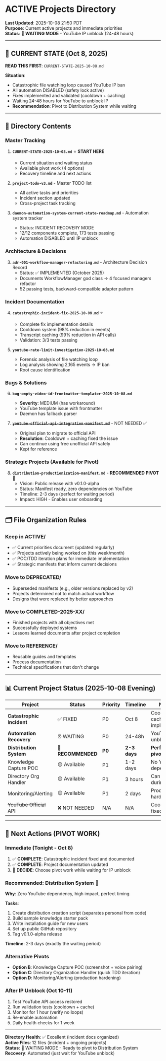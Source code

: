 # ACTIVE Projects Directory

**Last Updated**: 2025-10-08 21:50 PDT  
**Purpose**: Current active projects and immediate priorities  
**Status**: 🚨 **WAITING MODE** - YouTube IP unblock (24-48 hours)

---

## 🚨 CURRENT STATE (Oct 8, 2025)

**READ THIS FIRST**: `CURRENT-STATE-2025-10-08.md` 

**Situation**: 
- Catastrophic file watching loop caused YouTube IP ban
- All automation DISABLED (safety lock active)
- Fixes implemented and validated (cooldown + caching)
- Waiting 24-48 hours for YouTube to unblock IP
- **Recommendation**: Pivot to Distribution System while waiting

---

## 📁 Directory Contents

### **Master Tracking**
1. **`CURRENT-STATE-2025-10-08.md`** ⭐ **START HERE**
   - Current situation and waiting status
   - Available pivot work (4 options)
   - Recovery timeline and next actions

2. **`project-todo-v3.md`** - Master TODO list
   - All active tasks and priorities
   - Incident section updated
   - Cross-project task tracking

3. **`daemon-automation-system-current-state-roadmap.md`** - Automation system tracker
   - Status: INCIDENT RECOVERY MODE
   - 12/12 components complete, 173 tests passing
   - Automation DISABLED until IP unblock

### **Architecture & Decisions**
3. **`adr-001-workflow-manager-refactoring.md`** - Architecture Decision Record
   - Status: ✅ IMPLEMENTED (October 2025)
   - Documents WorkflowManager god class → 4 focused managers refactor
   - 52 passing tests, backward-compatible adapter pattern

### **Incident Documentation**
4. **`catastrophic-incident-fix-2025-10-08.md`** ⭐
   - Complete fix implementation details
   - Cooldown system (98% reduction in events)
   - Transcript caching (99% reduction in API calls)
   - Validation: 3/3 tests passing

5. **`youtube-rate-limit-investigation-2025-10-08.md`**
   - Forensic analysis of file watching loop
   - Log analysis showing 2,165 events → IP ban
   - Root cause identification

### **Bugs & Solutions**
6. **`bug-empty-video-id-frontmatter-templater-2025-10-08.md`**
   - **Severity**: MEDIUM (has workaround)
   - YouTube template issue with frontmatter
   - Daemon has fallback parser

7. **~~`youtube-official-api-integration-manifest.md`~~** - NOT NEEDED ✅
   - Original plan to migrate to official API
   - **Resolution**: Cooldown + caching fixed the issue
   - Can continue using free unofficial API safely
   - Kept for reference

### **Strategic Projects (Available for Pivot)**
8. **`distribution-productionization-manifest.md`** - **RECOMMENDED PIVOT** 🚀
   - Vision: Public release with v0.1.0-alpha
   - Status: Manifest ready, zero dependencies on YouTube
   - Timeline: 2-3 days (perfect for waiting period)
   - Impact: HIGH - Enables user onboarding

---

## 🗂️ File Organization Rules

### **Keep in ACTIVE/**
- ✅ Current priorities document (updated regularly)
- ✅ Projects actively being worked on (this week/month)
- ✅ POC/TDD iteration plans for immediate implementation
- ✅ Strategic manifests that inform current decisions

### **Move to DEPRECATED/**
- Superseded manifests (e.g., older versions replaced by v2)
- Projects determined not to match actual workflow
- Designs that were replaced by better approaches

### **Move to COMPLETED-2025-XX/**
- Finished projects with all objectives met
- Successfully deployed systems
- Lessons learned documents after project completion

### **Move to REFERENCE/**
- Reusable guides and templates
- Process documentation
- Technical specifications that don't change

---

## 📊 Current Project Status (2025-10-08 Evening)

| Project | Status | Priority | Timeline | Notes |
|---------|--------|----------|----------|-------|
| **Catastrophic Incident** | ✅ FIXED | P0 | Oct 8 | Cooldown + caching implemented |
| **Automation Recovery** | ⏰ WAITING | P0 | 24-48h | YouTube IP unblock |
| **Distribution System** | 🚀 **RECOMMENDED** | **P0** | **2-3 days** | **Perfect pivot work** |
| Knowledge Capture POC | 🟡 Available | P1 | 1-2 days | No YouTube dependency |
| Directory Org Handler | 🟡 Available | P1 | 3 hours | Can build during wait |
| Monitoring/Alerting | 🟡 Available | P1 | 2 days | Production hardening |
| ~~YouTube Official API~~ | ❌ NOT NEEDED | N/A | N/A | Cooldown fixed issue |

---

## 🎯 Next Actions (PIVOT WORK)

### **Immediate (Tonight - Oct 8)**
1. ✅ **COMPLETE**: Catastrophic incident fixed and documented
2. ✅ **COMPLETE**: Project documentation updated
3. 🎯 **DECIDE**: Choose pivot work while waiting for IP unblock

### **Recommended: Distribution System** 🚀
**Why**: Zero YouTube dependency, high impact, perfect timing

**Tasks**:
1. Create distribution creation script (separates personal from code)
2. Build sample knowledge starter pack
3. Write installation guide for new users
4. Set up public GitHub repository
5. Tag v0.1.0-alpha release

**Timeline**: 2-3 days (exactly the waiting period)

### **Alternative Pivots**
- **Option B**: Knowledge Capture POC (screenshot + voice pairing)
- **Option C**: Directory Organization Handler (quick TDD iteration)
- **Option D**: Monitoring/Alerting (production hardening)

### **After IP Unblock (Oct 10-11)**
1. Test YouTube API access restored
2. Run validation tests (cooldown + cache)
3. Monitor for 1 hour (verify no loops)
4. Re-enable automation
5. Daily health checks for 1 week

---

**Directory Health**: ✅ Excellent (incident docs organized)  
**Active Files**: 12 files (incident + ongoing projects)  
**Status**: 🚨 WAITING MODE - Ready to pivot to Distribution System  
**Recovery**: Automated (just wait for YouTube unblock)
